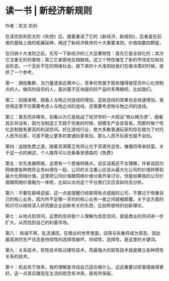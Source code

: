 # 读一书 | 新经济新规则

作者：凯文·凯利

在读完凯利凯文的《失控》后，接着重读了它的《新经济，新规则》，后者是在前者的基础上做的拓展延伸，阐述了新经济秩序的十大重要准则。价值指数四颗星。

在归纳十大准则之前，先写一下新经济的三大显著特性：首先它是全球化的；其次它注重无形的事物；第三它紧密地互相联结。这三个特性催生了新的市场定位和社会形态，一个无处不在的网络社会。接下来的十大准则给我们在做决策的时候，提供了一个参考。

第一：拥抱集群，当力量逐渐远离中心，竞争优势属于那些懂得接受去中心化控制点的人。做风险投资的人，面对基于区块链的好产品时多两眼吧，比如我们。

第二：回报递增，随着人与物之间连线的增加，这些连线的效果也会快速增加。我觉得这里不仅需要考虑人与物之间的连线，还需要考虑物与物之间的连线。

第三：普及而非稀有，初看以为它是挑战了经济学的一大假设”物以稀为贵“，细看其实并没有，因为当制造工艺趋于完美的时候，规模生产会变容易，而那时候个性化定制就有更高的利润空间。好比游戏行业，绝大多数普通玩家的存在就为了衬托人民币玩家，可是不能让更多的普通玩家来玩，那么人民币玩家也就不会玩。

第四：追随免费之道，随着资源匮乏性将让位于资源充足性，慷慨将带来财富。关于这一点的阐述，个人推荐可以去看看安德森的《免费》

第五：优先发展网络，这里有一个思维转换点，说实话我还不太理解，作者说因为网络使各种商贸业务纠缠在一起，公司的关注重心应该从最大化公司的价值转移到最大化网络价值。这里把公司价值跟网络价值分离开来讨论，但是如果我的公司价值跟网络价值融为一体呢，比如以太坊这个平台我们又应该如何去分析。

第六：不要在巅峰逗留，这一点是提醒已经取得有点成就的公司，不要过于倚重自己的核心业务，因为所不定哪一天你的核心业务一夜之间就被颠覆。关于这方面的知识可以继续深入研究跟企业创新有关的东西，比如熊彼特的创新理论。

第七：从地点到空间，这里的空间我个人理解为信息空间，就是商业的空间进一步扩大，从而找到自己的利基市场。

第八： 和谐不再，乱流涌现。在商业的世界里面，动荡与失衡将成为常态，因此最高效的生产状态是持续性的选择性破坏。持续性，选择性，是这里的关键词。

第九：关系技术，软性技术胜过硬性技术，而最强大的软性技术就是建立各种惯性关系的技术。

第十：机会优于效率，我的理解是寻找自己适合做什么，远远重要过把事情做得更好。这一点其实跟现在主流的观念有冲突，我有所保留。